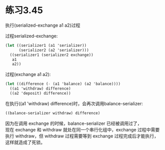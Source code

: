 # 练习3.45

执行(serialized-exchange a1 a2)过程  

过程serialized-exchange:  
```scheme
(let ((serializer1 (a1 'serializer))
	  (serializer2 (a2 'serializer)))
  ((serializer1 (serializer2 exchange))
   a1
   a2))
```

过程(exchange a1 a2):
```scheme
(let ((difference (- (a1 'balance) (a2 'balance))))
  ((a1 'withdraw) difference)
  ((a2 'deposit) difference))
```

在执行((a1 'withdraw) difference)时，会再次调用balance-serializer:  
```scheme
((balance-serializer withdraw) difference)  
```
因为在调用 exchange 的时候，balance-serializer 已经被调用过了，  
现在 exchange 和 withdraw 就处在同一个串行化组中，exchange 过程中需要  
执行 withdraw，但 withdraw 过程需要等到 exchange 过程完成后才能执行，  
这样就造成了死锁。